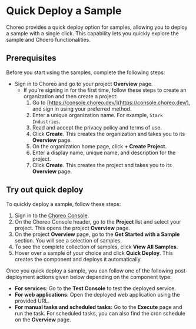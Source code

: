 # Quick Deploy a Sample

Choreo provides a quick deploy option for samples, allowing you to deploy a sample with a single click. This capability lets you quickly explore the sample and Choero functionalities.

## Prerequisites

Before you start using the samples, complete the following steps:

- Sign in to Choreo and go to your project **Overview** page.
   - If you're signing in for the first time, follow these steps to create an organization and then create a project:  
      1. Go to [https://console.choreo.dev/](https://console.choreo.dev/), and sign in using your preferred method.
      2. Enter a unique organization name. For example, `Stark Industries`.
      3. Read and accept the privacy policy and terms of use.
      4. Click **Create**. This creates the organization and takes you to its **Overview** page.
      5. On the organization home page, click **+ Create Project**.
      6. Enter a display name, unique name, and description for the project.
      7. Click **Create**. This creates the project and takes you to its **Overview** page. 

## Try out quick deploy

To quickly deploy a sample, follow these steps:

1. Sign in to the [Choreo Console](https://console.choreo.dev/).
2. On the Choreo Console header, go to the **Project** list and select your project. This opens the project **Overview** page.
3. On the project **Overview** page, go to the **Get Started with a Sample** section. You will see a selection of samples.
4. To see the complete collection of samples, click **View All Samples**.
5. Hover over a sample of your choice and click **Quick Deploy**. This creates the component and deploys it automatically.

Once you quick deploy a sample, you can follow one of the following post-deployment actions given below depending on the component type:

- **For services**: Go to the **Test Console** to test the deployed service.  
- **For web applications**: Open the deployed web application using the provided URL.  
- **For manual tasks and scheduled tasks:** Go to the **Execute** page and run the task. For scheduled tasks, you can also find the cron schedule on the **Overview** page.
